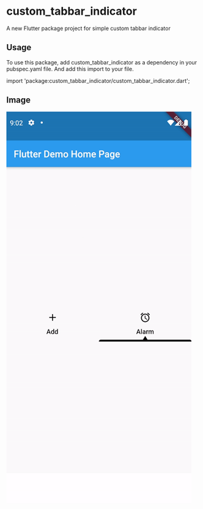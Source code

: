 # custom_tabbar_indicator

A new Flutter package project for simple custom tabbar indicator

## Usage

To use this package, add custom_tabbar_indicator as a dependency in your pubspec.yaml file.
And add this import to your file.

import 'package:custom_tabbar_indicator/custom_tabbar_indicator.dart';

## Image
![alt text](images/indicator.gif)
